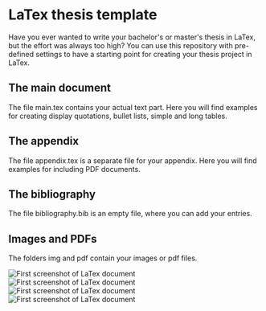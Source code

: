 # LaTex thesis template
Have you ever wanted to write your bachelor's or master's thesis in LaTex, but the effort was always too high? You can use this repository with pre-defined settings to have a starting point for creating your thesis project in LaTex.

## The main document
The file main.tex contains your actual text part. Here you will find examples for creating display quotations, bullet lists, simple and long tables.

## The appendix
The file appendix.tex is a separate file for your appendix. Here you will find examples for including PDF documents. 

## The bibliography
The file bibliography.bib is an empty file, where you can add your entries. 

## Images and PDFs
The folders img and pdf contain your images or pdf files.

![First screenshot of LaTex document](https://github.com/missnatili/thesis-template-latex/blob/main/img/1.PNG)
![First screenshot of LaTex document](https://github.com/missnatili/thesis-template-latex/blob/main/img/2.PNG)
![First screenshot of LaTex document](https://github.com/missnatili/thesis-template-latex/blob/main/img/3.PNG)
![First screenshot of LaTex document](https://github.com/missnatili/thesis-template-latex/blob/main/img/4.PNG)


